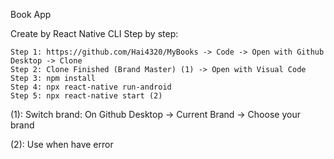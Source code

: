 
Book App

Create by React Native CLI
Step by step:

    Step 1: https://github.com/Hai4320/MyBooks -> Code -> Open with Github Desktop -> Clone
    Step 2: Clone Finished (Brand Master) (1) -> Open with Visual Code
    Step 3: npm install
    Step 4: npx react-native run-android
    Step 5: npx react-native start (2)
    
(1): Switch brand: On Github Desktop -> Current Brand -> Choose your brand

(2): Use when have error

